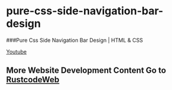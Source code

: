 # pure-css-side-navigation-bar-design

###Pure Css Side Navigation Bar Design | HTML & CSS

[Youtube](https://youtu.be/hZTE9Gws8Hs)

## More Website Development Content Go to [RustcodeWeb](https://www.rustcodeweb.com/)
